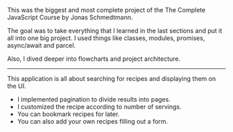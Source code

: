 This was the biggest and most complete project of the The Complete JavaScript Course by Jonas Schmedtmann.

The goal was to take everything that I learned in the last sections and put it all into one big project. 
I used things like classes, modules, promises, async/await and parcel.

Also, I dived deeper into flowcharts and project architecture.


---------------------------------------------------

This application is all about searching for recipes and displaying them on the UI.

- I implemented pagination to divide results into pages.
- I customized the recipe according to number of servings.
- You can bookmark recipes for later.
- You can also add your own recipes filling out a form.
